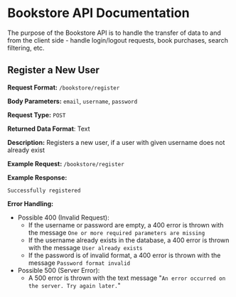 # Bookstore API Documentation

The purpose of the Bookstore API is to handle the transfer of data to and from the client side -
handle login/logout requests, book purchases, search filtering, etc.

## Register a New User

**Request Format:** `/bookstore/register`

**Body Parameters:** `email`, `username`, `password`

**Request Type:** `POST`

**Returned Data Format**: Text

**Description:** Registers a new user, if a user with given username does not already exist

**Example Request:** `/bookstore/register`

**Example Response:**

```
Successfully registered
```

**Error Handling:**

- Possible 400 (Invalid Request):
  - If the username or password are empty, a 400 error is thrown with the message `One or more required parameters are missing`
  - If the username already exists in the database, a 400 error is thrown with the message `User already exists`
  - If the password is of invalid format, a 400 error is thrown with the message `Password format invalid`
- Possible 500 (Server Error):
  - A 500 error is thrown with the text message "`An error occurred on the server. Try again later.`"
